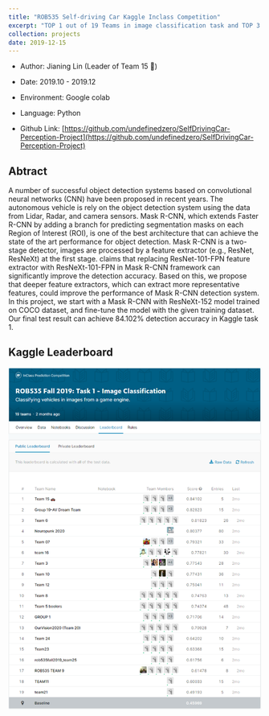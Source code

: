 ```yaml
---
title: "ROB535 Self-driving Car Kaggle Inclass Competition"
excerpt: "TOP 1 out of 19 Teams in image classification task and TOP 3 out of 13 Teams in vehicle localization task<br/><img src='/images/rob535/kaggle-out.png' width='600'>"
collection: projects
date: 2019-12-15
---
```


- Author: Jianing Lin (Leader of Team 15 🚗)

- Date: 2019.10 - 2019.12

- Environment: Google colab

- Language: Python

- Github Link: [https://github.com/undefinedzero/SelfDrivingCar-Perception-Project](https://github.com/undefinedzero/SelfDrivingCar-Perception-Project)


## Abtract
A number of successful object detection systems based on convolutional neural networks (CNN) have been proposed in recent years. The autonomous vehicle is rely on the object detection system using the data from Lidar, Radar, and camera sensors. Mask R-CNN, which extends Faster R-CNN by adding a branch for predicting segmentation masks on each Region of Interest (ROI), is one of the best architecture that can achieve the state of the art performance for object detection. Mask R-CNN is a two-stage detector, images are processed by a feature extractor (e.g., ResNet, ResNeXt) at the first stage. claims that replacing ResNet-101-FPN feature extractor with ResNeXt-101-FPN in Mask R-CNN framework can significantly improve the detection accuracy. Based on this, we propose that deeper feature extractors, which can extract more representative features, could improve the performance of Mask R-CNN detection system. In this project, we start with a Mask R-CNN with ResNeXt-152 model trained on COCO dataset, and fine-tune the model with the given training dataset. Our final test result can achieve 84.102% detection accuracy in Kaggle task 1.

## Kaggle Leaderboard
<img src='/images/rob535/kaggle.png' width='600'>

